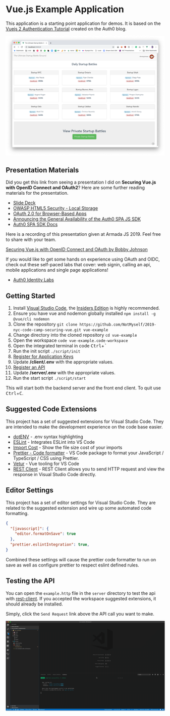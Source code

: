 # Vue.js Example Application

This application is a starting point application for demos. It is based on the [Vuejs 2 Authentication Tutorial](https://auth0.com/blog/vuejs2-authentication-tutorial/) created on the Auth0 blog.

![Vue Example](/docs/images/screenshot.png?raw=true "Vue Example")

## Presentation Materials

Did you get this link from seeing a presentation I did on **Securing Vue.js with OpenID Connect and OAuth2**? Here are some further reading materials for the presentation.

- [Slide Deck](https://www.slideshare.net/secret/2keSpaXJYIWIq1)
- [OWASP HTML5 Security - Local Storage](https://cheatsheetseries.owasp.org/cheatsheets/HTML5_Security_Cheat_Sheet.html#local-storage)
- [OAuth 2.0 for Browser-Based Apps](https://tools.ietf.org/html/draft-parecki-oauth-browser-based-apps-02)
- [Announcing the General Availability of the Auth0 SPA JS SDK](https://community.auth0.com/t/announcing-the-general-availability-of-the-auth0-spa-js-sdk/27399)
- [Auth0 SPA SDK Docs](https://auth0.github.io/auth0-spa-js/index.html)

Here is a recording of this presentation given at Armada JS 2019. Feel free to share with your team.

[Securing Vue.js with OpenID Connect and OAuth by Bobby Johnson](https://www.youtube.com/watch?v=r0BCki3U2AM)

If you would like to get some hands on experience using OAuth and OIDC, check out these self-paced labs that cover: web signin, calling an api, mobile applications and single page applications!

- [Auth0 Identity Labs](https://auth0.com/docs/identity-labs/)

## Getting Started

1. Install [Visual Studio Code](https://code.visualstudio.com/), the [Insiders Edition](https://code.visualstudio.com/insiders) is highly recommended.
1. Ensure you have vue and nodemon globally installed `npm install -g @vue/cli nodemon`
1. Clone the repository `git clone https://github.com/NotMyself/2019-nyc-code-camp-securing-vue.git vue-example`
1. Change directory into the cloned repository `cd vue-example`
1. Open the workspace `code vue-example.code-workspace`
1. Open the integrated terminal in code <kbd>Ctrl</kbd>+<kbd>`</kbd>
1. Run the init script `./script/init`
1. [Register for Application Keys](https://auth0.com/docs/quickstart/spa/vuejs#get-your-application-keys)
1. Update **/client/.env** with the appropriate values.
1. [Register an API](https://auth0.com/docs/quickstart/backend/nodejs#create-an-api)
1. Update **/server/.env** with the appropriate values.
1. Run the start script `./script/start`

This will start both the backend server and the front end client. To quit use <kbd>Ctrl</kbd>+<kbd>C</kbd>.

## Suggested Code Extensions

This project has a set of suggested extensions for Visual Studio Code. They are intended to make the development experience on the code base easier.

- [dotENV](https://marketplace.visualstudio.com/items?itemName=mikestead.dotenv) - .env syntax highlighting
- [ESLint](https://marketplace.visualstudio.com/items?itemName=dbaeumer.vscode-eslint) - Integrates ESLint into VS Code
- [Import Cost](https://marketplace.visualstudio.com/items?itemName=wix.vscode-import-cost) - Show the file size cost of your imports
- [Prettier - Code formatter](https://marketplace.visualstudio.com/items?itemName=esbenp.prettier-vscode) - VS Code package to format your JavaScript / TypeScript / CSS using Prettier.
- [Vetur](https://marketplace.visualstudio.com/items?itemName=octref.vetur) - Vue tooling for VS Code
- [REST Client](https://marketplace.visualstudio.com/items?itemName=humao.rest-client) - REST Client allows you to send HTTP request and view the response in Visual Studio Code directly.

## Editor Settings

This project has a set of editor settings for Visual Studio Code. They are related to the suggested extension and wire up some automated code formatting.

```json
{
  "[javascript]": {
    "editor.formatOnSave": true
  },
  "prettier.eslintIntegration": true,
}
```
Combined these settings will cause the prettier code formatter to run on save as well as configure prettier to respect eslint defined rules.

## Testing the API

You can open the `example.http` file in the `server` directory to test the api with [rest-client](https://marketplace.visualstudio.com/items?itemName=humao.rest-client). If you accepted the workspace suggested extensions, it should already be installed.

Simply, click the `Send Request` link above the API call you want to make.

![Rest Client Usage](/docs/images/example.http.gif?raw=true "Rest Client Usage")
